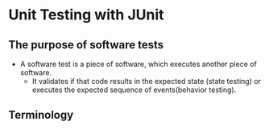 # Unit Testing with JUnit
## The purpose of software tests
* A software test is a piece of software, which executes another piece of software.
    * It validates if that code results in the expected state (state testing) or executes the
     expected sequence of events(behavior testing).
## Terminology